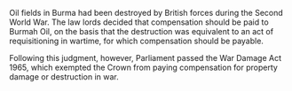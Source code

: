 Oil fields in Burma had been destroyed by British forces during the Second World War. The law lords decided that compensation should be paid to Burmah Oil, on the basis that the destruction was equivalent to an act of requisitioning in wartime, for which compensation should be payable.

Following this judgment, however, Parliament passed the War Damage Act 1965, which exempted the Crown from paying compensation for property damage or destruction in war.